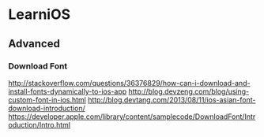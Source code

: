 # LearniOS

## Advanced

### Download Font
http://stackoverflow.com/questions/36376829/how-can-i-download-and-install-fonts-dynamically-to-ios-app
http://blog.devzeng.com/blog/using-custom-font-in-ios.html 
http://blog.devtang.com/2013/08/11/ios-asian-font-download-introduction/
https://developer.apple.com/library/content/samplecode/DownloadFont/Introduction/Intro.html

